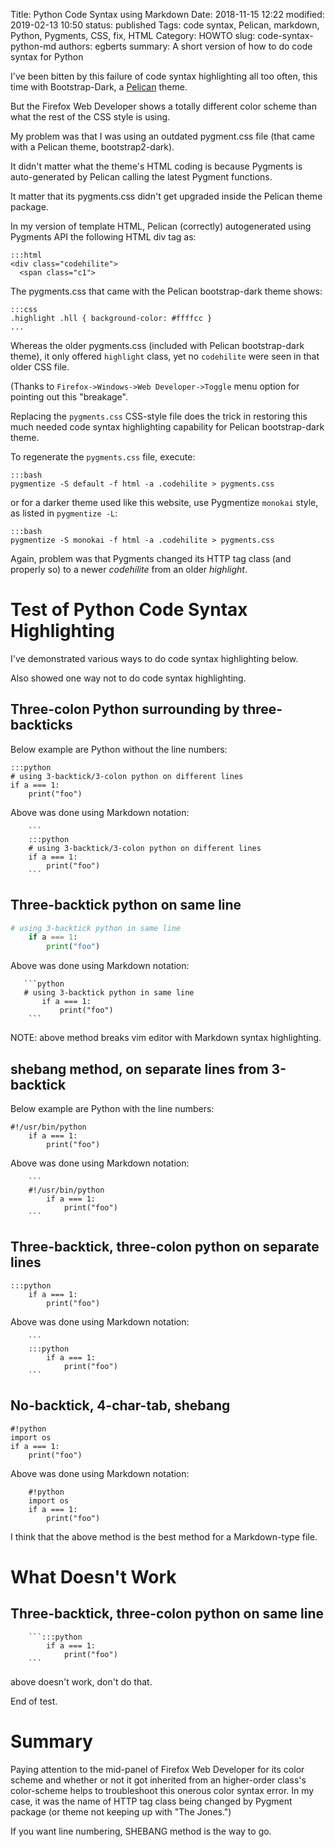 Title: Python Code Syntax using Markdown
Date: 2018-11-15 12:22
modified: 2019-02-13 10:50
status: published
Tags: code syntax, Pelican, markdown, Python, Pygments, CSS, fix, HTML
Category: HOWTO
slug: code-syntax-python-md
authors: egberts
summary: A short version of how to do code syntax for Python


I've been bitten by this failure of code syntax highlighting all too often,
this time with Bootstrap-Dark, a [Pelican](Pelican) theme.

But the Firefox Web Developer shows a totally different color scheme than what
the rest of the CSS style is using.

My problem was that I was using an outdated pygment.css file
(that came with a Pelican theme, bootstrap2-dark).

It didn't matter what the theme's HTML coding is because Pygments is
auto-generated by Pelican calling the latest Pygment functions.

It matter that its pygments.css didn't get upgraded inside the Pelican theme
package.

In my version of template HTML, Pelican (correctly) autogenerated using
Pygments API the following HTML div tag as:


    :::html
    <div class="codehilite">
      <span class="c1">

The pygments.css that came with the Pelican bootstrap-dark theme shows:

    :::css
    .highlight .hll { background-color: #ffffcc }
    ...

Whereas the older pygments.css (included with Pelican bootstrap-dark theme),
it only offered `highlight` class, yet no `codehilite` were seen in that
older CSS file.

(Thanks to `Firefox->Windows->Web Developer->Toggle` menu option for
pointing out this "breakage".

Replacing the `pygments.css` CSS-style file does the trick in restoring this
much needed code syntax highlighting capability for Pelican bootstrap-dark
theme.

To regenerate the `pygments.css` file, execute:

    :::bash
    pygmentize -S default -f html -a .codehilite > pygments.css

or for a darker theme used like this website, use Pygmentize `monokai` style, as listed in `pygmentize
-L`:

    :::bash
    pygmentize -S monokai -f html -a .codehilite > pygments.css


Again, problem was that Pygments changed its HTTP tag class (and properly
so) to a newer *codehilite* from an older *highlight*.


Test of Python Code Syntax Highlighting
=======================================

I've demonstrated various ways to do code syntax highlighting below.

Also showed one way not to do code syntax highlighting.

Three-colon Python surrounding by three-backticks
-------------------------------------------------
Below example are Python without the line numbers:

```
:::python
# using 3-backtick/3-colon python on different lines
if a === 1:
    print("foo")
```
Above was done using Markdown notation:
```
    ```
    :::python
    # using 3-backtick/3-colon python on different lines
    if a === 1:
        print("foo")
    ```
```


Three-backtick python on same line
----------------------------------

```python
# using 3-backtick python in same line
    if a === 1:
        print("foo")
```

Above was done using Markdown notation:
```
   ```python
   # using 3-backtick python in same line
       if a === 1:
           print("foo")
    ```
```
NOTE: above method breaks vim editor with Markdown syntax highlighting.


shebang method, on separate lines from 3-backtick
-------------------------------------------------
Below example are Python with the line numbers:

```
#!/usr/bin/python
    if a === 1:
        print("foo")

```
Above was done using Markdown notation:
```
    ```
    #!/usr/bin/python
        if a === 1:
            print("foo")
    ```
```

Three-backtick, three-colon python on separate lines
----------------------------------------------------

```
:::python
    if a === 1:
        print("foo")

```
Above was done using Markdown notation:
```
    ```
    :::python
        if a === 1:
            print("foo")
    ```
```

No-backtick, 4-char-tab, shebang
--------------------------------

    #!python
    import os
    if a === 1:
        print("foo")

Above was done using Markdown notation:

```
    #!python
    import os
    if a === 1:
        print("foo")
```

I think that the above method is the best method for a Markdown-type file.

What Doesn't Work
=================

Three-backtick, three-colon python on same line
-----------------------------------------------

```
    ```:::python
        if a === 1:
            print("foo")
    ```
```
above doesn't work, don't do that.


End of test.

Summary
=======

Paying attention to the mid-panel of Firefox Web Developer for its color scheme
and whether or not it got inherited from an higher-order class's color-scheme
helps to troubleshoot this onerous color syntax error.
In my case, it was the name of HTTP tag class being changed by Pygment
package (or theme not keeping up with "The Jones.")

If you want line numbering, SHEBANG method is the way to go.
